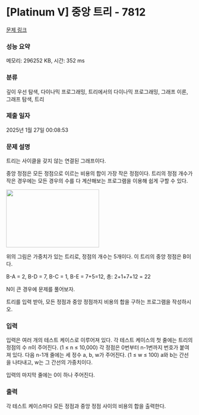 # [Platinum V] 중앙 트리 - 7812 

[문제 링크](https://www.acmicpc.net/problem/7812) 

### 성능 요약

메모리: 296252 KB, 시간: 352 ms

### 분류

깊이 우선 탐색, 다이나믹 프로그래밍, 트리에서의 다이나믹 프로그래밍, 그래프 이론, 그래프 탐색, 트리

### 제출 일자

2025년 1월 27일 00:08:53

### 문제 설명

<p>트리는 사이클을 갖지 않는 연결된 그래프이다.</p>

<p>중앙 정점은 모든 정점으로 이르는 비용의 합이 가장 작은 정점이다. 트리의 정점 개수가 작은 경우에는 모든 경우의 수를 다 계산해보는 프로그램을 이용해 쉽게 구할 수 있다.</p>

<p><img alt="" src="https://www.acmicpc.net/upload/images/treemedian.gif" style="height:156px; opacity:0.9; width:250px"></p>

<p>위의 그림은 가중치가 있는 트리로, 정점의 개수는 5개이다. 이 트리의 중앙 정점은 B이다.</p>

<p>B-A = 2, B-D = 7, B-C = 1, B-E = 7+5=12, 총: 2+1+7+12 = 22</p>

<p>N이 큰 경우에 문제를 풀어보자.</p>

<p>트리를 입력 받아, 모든 정점과 중앙 정점까지 비용의 합을 구하는 프로그램을 작성하시오.</p>

### 입력 

 <p>입력은 여러 개의 테스트 케이스로 이루어져 있다. 각 테스트 케이스의 첫 줄에는 트리의 정점의 수 n이 주어진다. (1 ≤ n ≤ 10,000) 각 정점은 0번부터 n-1번까지 번호가 붙여져 있다. 다음 n-1개 줄에는 세 정수 a, b, w가 주어진다. (1 ≤ w ≤ 100) a와 b는 간선을 나타내고, w는 그 간선의 가중치이다.</p>

<p>입력의 마지막 줄에는 0이 하나 주어진다.</p>

### 출력 

 <p>각 테스트 케이스마다 모든 정점과 중앙 정점 사이의 비용의 합을 출력한다.</p>

